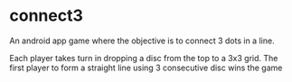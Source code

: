 # connect3
An android app game where the objective is to connect 3 dots in a line.

Each player takes turn in dropping a disc from the top to a 3x3 grid. The first player to form a straight line using 3 consecutive disc wins the game
